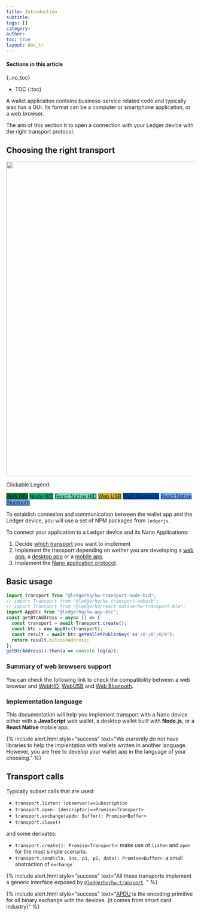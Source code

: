 ```yaml
---
title: Introduction 
subtitle:
tags: []
category:
author:
toc: true
layout: doc_tr
---
```


#### Sections in this article
{:.no_toc}
* TOC
{:toc}

A wallet application contains business-service related code and typically also has a GUI. Its format can be a computer or smartphone application, or a web browser.

The aim of this section it to open a connection with your Ledger device with the right transport protocol.

## Choosing the right transport

<!-- ------------- Image ------------- -->
<div style="text-align:center">
<img width="840" src="../images/connect-wallet.jpg" ></div>
<!-- --------------------------------- -->

Clickable Legend: 
<div class="transports-legend">
 <a style="background:#008037;" href="../webhid">Web HID</a>
 <a style="background:#0FB670;" href="../node-hid-singleton">Node HID</a>
 <a style="background:#73E5B5;" href="../react-native-hid">React Native HID</a>
 <a style="background:#DBB92E;" href="../webusb">Web USB</a>
 <a style="background:#004AAD;" href="../web-ble">Web Bluetooth</a>
 <a style="background:#6EA7F5;" href="../react-native-ble">React Native Bluetooth</a>
</div>

To establish connexion and communication between the wallet app and the Ledger device, you will use a set of NPM packages from `ledgerjs`.

To connect your application to a Ledger device and its Nano Applications:
1. Decide [which transport](#npm-packages-to-communicate-with-ledger-devices) you want to implement
2. Implement the transport depending on wether you are developing a [web app](../webusb), a [desktop app](../node-hid-singleton) or a [mobile app](../react-native-hid).
3. Implement the [Nano application protocol](../app-protocol).

## Basic usage

```js
import Transport from "@ledgerhq/hw-transport-node-hid";
// import Transport from "@ledgerhq/hw-transport-webusb";
// import Transport from "@ledgerhq/react-native-hw-transport-ble";
import AppBtc from "@ledgerhq/hw-app-btc";
const getBtcAddress = async () => {
  const transport = await Transport.create();
  const btc = new AppBtc(transport);
  const result = await btc.getWalletPublicKey("44'/0'/0'/0/0");
  return result.bitcoinAddress;
};
getBtcAddress().then(a => console.log(a));
```

### Summary of web browsers support

You can check the following link to check the compatibility between a web browser and [WebHID](https://caniuse.com/webhid), [WebUSB](https://caniuse.com/webusb) and [Web Bluetooth](https://caniuse.com/web-bluetooth).

### Implementation language

This documentation will help you implement transport with a Nano device either with a **JavaScript** web wallet, a desktop wallet built with **Node.js**, or a **React Native** mobile app.

<!--  -->
{% include alert.html style="success" text="We currently do not have libraries to help the implentation with wallets written in another language. However, you are free to develop your wallet app in the language of your choosing." %}
<!--  -->


## Transport calls

Typically subset calls that are used:

- `transport.listen: (observer)=>Subscription`
- `transport.open: (descriptor)=>Promise<Transport>`
- `transport.exchange(apdu: Buffer): Promise<Buffer>`
- `transport.close()`

and some derivates:

- `transport.create(): Promise<Transport>`: make use of `listen` and `open` for the most simple scenario.
- `transport.send(cla, ins, p1, p2, data): Promise<Buffer>`: a small abstraction of `exchange`


<!--  -->
{% include alert.html style="success" text="All these transports implement a generic interface exposed by <code><a href='https://github.com/LedgerHQ/ledgerjs/tree/master/packages/hw-transport'>@ledgerhq/hw-transport</a></code>.
" %}
<!--  -->


<!--  -->
{% include alert.html style="success" text="<a href='https://en.wikipedia.org/wiki/Smart_card_application_protocol_data_unit'>APDU</a> is the encoding primitive for all binary exchange with the devices. (it comes from smart card industry)" %}
<!--  -->


